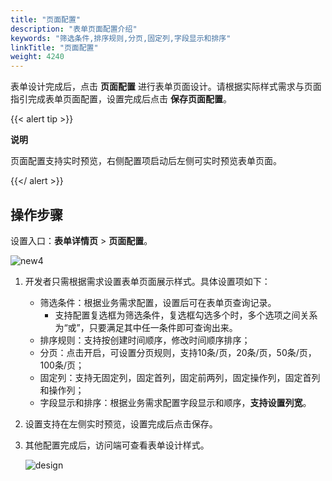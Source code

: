 ```yaml
---
title: "页面配置"
description: "表单页面配置介绍"
keywords: "筛选条件,排序规则,分页,固定列,字段显示和排序"
linkTitle: "页面配置"
weight: 4240
---
```


表单设计完成后，点击 **页面配置** 进行表单页面设计。请根据实际样式需求与页面指引完成表单页面配置，设置完成后点击 **保存页面配置**。

{{< alert tip >}}

**说明**

页面配置支持实时预览，右侧配置项启动后左侧可实时预览表单页面。

{{</ alert >}}



## 操作步骤

设置入口：**表单详情页** > **页面配置**。

![new4](https://raw.githubusercontent.com/quanxiang-cloud/website/main/static/images/zh/docs/manual/form/new4.png)

1. 开发者只需根据需求设置表单页面展示样式。具体设置项如下：
   - 筛选条件：根据业务需求配置，设置后可在表单页查询记录。
     - 支持配置复选框为筛选条件，复选框勾选多个时，多个选项之间关系为“或”，只要满足其中任一条件即可查询出来。
   - 排序规则：支持按创建时间顺序，修改时间顺序排序；
   - 分页：点击开启，可设置分页规则，支持10条/页，20条/页，50条/页，100条/页；
   - 固定列：支持无固定列，固定首列，固定前两列，固定操作列，固定首列和操作列；
   - 字段显示和排序：根据业务需求配置字段显示和顺序，**支持设置列宽**。
   
2. 设置支持在左侧实时预览，设置完成后点击保存。

3. 其他配置完成后，访问端可查看表单设计样式。

   ![design](https://raw.githubusercontent.com/quanxiang-cloud/website/main/static/images/zh/docs/manual/form/design.png)
